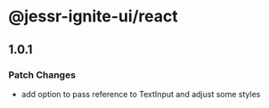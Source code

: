 # @jessr-ignite-ui/react

## 1.0.1

### Patch Changes

- add option to pass reference to TextInput and adjust some styles
